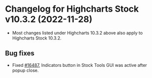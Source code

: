 # Changelog for Highcharts Stock v10.3.2 (2022-11-28)

- Most changes listed under Highcharts 10.3.2 above also apply to Highcharts Stock 10.3.2.

## Bug fixes
- Fixed [#16487](https://github.com/highcharts/highcharts/issues/16487), Indicators button in Stock Tools GUI was active after popup close.
